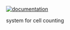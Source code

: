 [![documentation](https://readthedocs.org/projects/cell-counting/badge/?version=latest)](https://cell-counting.readthedocs.io)

system for cell counting
